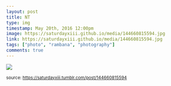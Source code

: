 ```yaml
---
layout: post
title: NT
type: img
timestamp: May 20th, 2016 12:00pm
image: https://saturdayxiii.github.io/media/144660815594.jpg
link: https://saturdayxiii.github.io/media/144660815594.jpg
tags: ["photo", "rambana", "photography"]
comments: true
---
```

<img src="https://saturdayxiii.github.io/media/144660815594.jpg"/>
  
<small>source: https://saturdayxiii.tumblr.com/post/144660815594</small>